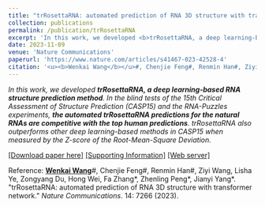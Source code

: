 ```yaml
---
title: "trRosettaRNA: automated prediction of RNA 3D structure with transformer network"
collection: publications
permalink: /publication/trRosettaRNA
excerpt: 'In this work, we developed <b>trRosettaRNA, a deep learning-based RNA structure prediction method</b>. The blind tests of the CASP15 and the RNA-Puzzles experiments show that <b>the automated trRosettaRNA is promising to advance RNA structure prediction</b>.'
date: 2023-11-09
venue: 'Nature Communications'
paperurl: 'https://www.nature.com/articles/s41467-023-42528-4'
citation: '<u><b>Wenkai Wang</b></u>#, Chenjie Feng#, Renmin Han#, Ziyi Wang, Lisha Ye, Zongyang Du, Hong Wei, Fa Zhang, Zhenling Peng, Jianyi Yang.  &quot;trRosettaRNA: automated prediction of RNA 3D structure with transformer network.&quot; <i>Nature Communications</i>. 14: 7266 (2023).'
---
```

<i>In this work, we developed **trRosettaRNA, a deep learning-based RNA structure prediction method**. In the blind tests of the 15th Critical Assessment of Structure Prediction (CASP15) and the RNA-Puzzles experiments, **the automated trRosettaRNA predictions for the natural RNAs are competitive with the top human predictions**. trRosettaRNA also outperforms other deep learning-based methods in CASP15 when measured by the Z-score of the Root-Mean-Square Deviation.</i>

[[Download paper here]](https://yanglab.qd.sdu.edu.cn/papers/Wang_NC_2023.pdf) [[Supporting Information]](https://yanglab.qd.sdu.edu.cn/papers/Wang_NC_2023_SI.pdf) [[Web server]](https://yanglab.qd.sdu.edu.cn/trRosettaRNA/)

Reference: <b><u>Wenkai Wang</u></b>#, Chenjie Feng#, Renmin Han#, Ziyi Wang, Lisha Ye, Zongyang Du, Hong Wei, Fa Zhang*, Zhenling Peng*, Jianyi Yang*. &quot;trRosettaRNA: automated prediction of RNA 3D structure with transformer network.&quot; <i>Nature Communications</i>. 14: 7266 (2023). 
